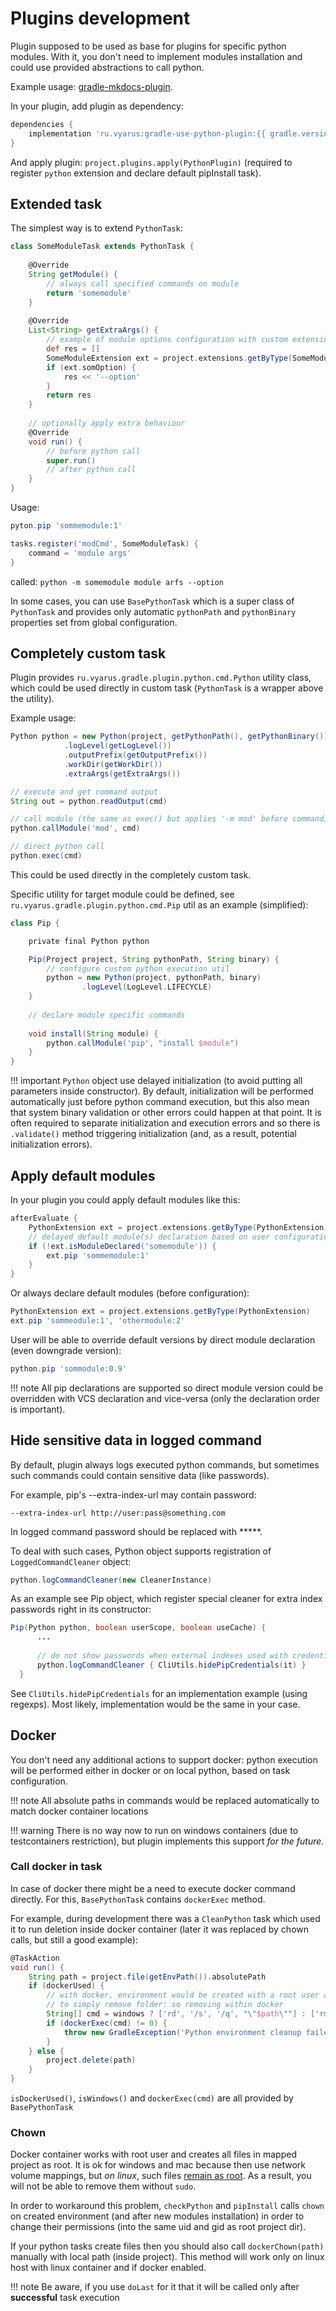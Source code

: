 # Plugins development 

Plugin supposed to be used as base for plugins for specific python modules. With it, you don't need
to implement modules installation and could use provided abstractions to call python.

Example usage: [gradle-mkdocs-plugin](https://github.com/xvik/gradle-mkdocs-plugin).

In your plugin, add plugin as dependency:

```groovy
dependencies {
    implementation 'ru.vyarus:gradle-use-python-plugin:{{ gradle.version }}'
}
```

And apply plugin: `project.plugins.apply(PythonPlugin)` (required to register `python` extension
and declare default pipInstall task).

## Extended task

The simplest way is to extend `PythonTask`:

```groovy
class SomeModuleTask extends PythonTask {
    
    @Override
    String getModule() {
        // always call specified commands on module
        return 'somemodule'
    }
    
    @Override
    List<String> getExtraArgs() {
        // example of module options configuration with custom extension 
        def res = []
        SomeModuleExtension ext = project.extensions.getByType(SomeModuleExtension)
        if (ext.somOption) {
            res << '--option'
        }
        return res
    }
    
    // optionally apply extra behaviour
    @Override
    void run() {
        // before python call               
        super.run()
        // after python call
    }
}
```

Usage:

```groovy
pyton.pip 'sommemodule:1'

tasks.register('modCmd', SomeModuleTask) {
    command = 'module args'
}
```

called: `python -m somemodule module arfs --option`

In some cases, you can use `BasePythonTask` which is a super class of `PythonTask` and provides
only automatic `pythonPath` and `pythonBinary` properties set from global configuration.

## Completely custom task

Plugin provides `ru.vyarus.gradle.plugin.python.cmd.Python` utility class, which could be used directly in custom task
(`PythonTask` is a wrapper above the utility).

Example usage:

```groovy
Python python = new Python(project, getPythonPath(), getPythonBinary())
            .logLevel(getLogLevel())
            .outputPrefix(getOutputPrefix())
            .workDir(getWorkDir())
            .extraArgs(getExtraArgs())

// execute and get command output
String out = python.readOutput(cmd)

// call module (the same as exec() but applies '-m mod' before command)
python.callModule('mod', cmd)

// direct python call
python.exec(cmd)
```

This could be used directly in the completely custom task.

Specific utility for target module could be defined, see
`ru.vyarus.gradle.plugin.python.cmd.Pip` util as an example (simplified):

```groovy
class Pip {

    private final Python python

    Pip(Project project, String pythonPath, String binary) {
        // configure custom python execution util 
        python = new Python(project, pythonPath, binary)
                .logLevel(LogLevel.LIFECYCLE)
    }
    
    // declare module specific commands
    
    void install(String module) {
        python.callModule('pip', "install $module")
    }
}
```

!!! important
    `Python` object use delayed initialization (to avoid putting all parameters inside
    constructor). By default, initialization will be performed automatically just before python command execution,
    but this also mean that system binary validation or other errors could happen at that point.
    It is often required to separate initialization and execution errors and so there is
    `.validate()` method triggering initialization (and, as a result, potential initialization errors).


## Apply default modules

In your plugin you could apply default modules like this:

```groovy
afterEvaluate {
    PythonExtension ext = project.extensions.getByType(PythonExtension)
    // delayed default module(s) declaration based on user configuration
    if (!ext.isModuleDeclared('somemodule')) {
        ext.pip 'sommemodule:1'
    }
}
```

Or always declare default modules (before configuration):

```groovy
PythonExtension ext = project.extensions.getByType(PythonExtension)
ext.pip 'sommeodule:1', 'othermodule:2'
```

User will be able to override default versions by direct module declaration (even downgrade version):

```groovy
python.pip 'sommodule:0.9'
``` 

!!! note 
    All pip declarations are supported so direct module version could be overridden with VCS declaration
    and vice-versa (only the declaration order is important).

## Hide sensitive data in logged command

By default, plugin always logs executed python commands, but sometimes such commands could
contain sensitive data (like passwords).

For example, pip's --extra-index-url may contain password:

```
--extra-index-url http://user:pass@something.com
```

In logged command password should be replaced with *****.

To deal with such cases, Python object supports registration of `LoggedCommandCleaner` object:

```java
python.logCommandCleaner(new CleanerInstance)
```

As an example see Pip object, which register special cleaner for extra index passwords right in its constructor:

```java
Pip(Python python, boolean userScope, boolean useCache) {
      ...
        
      // do not show passwords when external indexes used with credentials
      python.logCommandCleaner { CliUtils.hidePipCredentials(it) }
  }
```

See `CliUtils.hidePipCredentials` for an implementation example (using regexps).
Most likely, implementation would be the same in your case. 

## Docker

You don't need any additional actions to support docker: python execution will be
performed either in docker or on local python, based on task configuration.

!!! note
    All absolute paths in commands would be replaced automatically to match docker container locations

!!! warning
    There is no way now to run on windows containers (due to testcontainers restriction),
    but plugin implements this support *for the future*. 

### Call docker in task

In case of docker there might be a need to execute docker command directly.
For this, `BasePythonTask` contains `dockerExec` method.

For example, during development there was a `CleanPython` task which used it to run deletion inside docker container
(later it was replaced by chown calls, but still a good example):

```groovy
@TaskAction
void run() {
    String path = project.file(getEnvPath()).absolutePath
    if (dockerUsed) {
        // with docker, environment would be created with a root user and so it would not be possible
        // to simply remove folder: so removing within docker
        String[] cmd = windows ? ['rd', '/s', '/q', "\"$path\""] : ['rm', '-rf', path]
        if (dockerExec(cmd) != 0) {
            throw new GradleException('Python environment cleanup failed')
        }
    } else {
        project.delete(path)
    }
}
```

`isDockerUsed()`, `isWindows()` and `dockerExec(cmd)` are all provided by `BasePythonTask`

### Chown

Docker container works with root user and creates all files in mapped project as root.
It is ok for windows and mac because then use network volume mappings, but *on linux*,
such files [remain as root](docker.md#user-permissions). As a result, you will not be able to remove them without `sudo`.

In order to workaround this problem, `checkPython` and `pipInstall` calls `chown` on
created environment (and after new modules installation) in order to change their permissions
(into the same uid and gid as root project dir).

If your python tasks create files then you should also call `dockerChown(path)` manually with local path (inside project).
This method will work only on linux host with linux container and if docker enabled.

!!! note
    Be aware, if you use `doLast` for it that it will be called only after **successful** task execution
